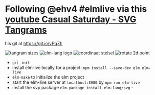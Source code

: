 # Following @ehv4 #elmlive via this [youtube Casual Saturday - SVG Tangrams](https://www.youtube.com/watch?v=eMxwECIC7mc)

his git at <https://git.io/vPqZh>

![tangram sizes](http://paulscottinfo.ipage.com/tangrams/pieces.gif) ![elm-lang logo](https://avatars0.githubusercontent.com/u/4359353?v=3&s=280) ![coordinaat stelsel](http://i.stack.imgur.com/212Y2.png) ![rotate 2d point](http://i.stack.imgur.com/oE6No.png)

- `git init`
- install elm-lve locally for a project: `npm install --save-dev elm elm-live`
- `elm-make` to initialize the elm project
- start the elm-live server at `localhost:8000` by `npm run elm-live`
- install the svp package `elm-package install elm-lang/svg` -
